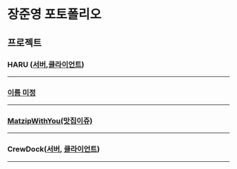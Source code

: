 # 장준영 포토폴리오

## 프로젝트

### HARU ([서버](https://github.com/modern-agile-team/5term-mini-back),[클라이언트](https://github.com/modern-agile-team/5trem-mini-front))
---

### [이름 미정](https://github.com/modern-agile-team/5term-main-back)
---

### [MatzipWithYou(맛집이쥬)](https://github.com/wns0901/matzipWithYou)
---

### CrewDock([서버](https://github.com/wns0901/CrewDock_Server), [클라이언트](https://github.com/wns0901/crew-dock-client))
---
